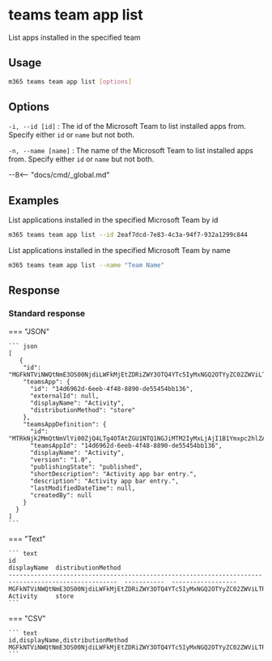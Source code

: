 # teams team app list

List apps installed in the specified team

## Usage

```sh
m365 teams team app list [options]
```

## Options

`-i, --id [id]`
: The id of the Microsoft Team to list installed apps from. Specify either `id` or `name` but not both.

`-n, --name [name]`
: The name of the Microsoft Team to list installed apps from. Specify either `id` or `name` but not both.


--8<-- "docs/cmd/_global.md"

## Examples

List applications installed in the specified Microsoft Team by id

```sh
m365 teams team app list --id 2eaf7dcd-7e83-4c3a-94f7-932a1299c844
```

List applications installed in the specified Microsoft Team by name

```sh
m365 teams team app list --name "Team Name"
```

## Response

### Standard response

=== "JSON"

    ``` json
    [
       {
        "id": "MGFkNTViNWQtNmE3OS00NjdiLWFkMjEtZDRiZWY3OTQ4YTc5IyMxNGQ2OTYyZC02ZWViLTRmNDgtODg5MC1kZTU1NDU0YmIxMzY=",
        "teamsApp": {
          "id": "14d6962d-6eeb-4f48-8890-de55454bb136",
          "externalId": null,
          "displayName": "Activity",
          "distributionMethod": "store"
        },
        "teamsAppDefinition": {
          "id": "MTRkNjk2MmQtNmVlYi00ZjQ4LTg4OTAtZGU1NTQ1NGJiMTM2IyMxLjAjI1B1Ymxpc2hlZA==",
          "teamsAppId": "14d6962d-6eeb-4f48-8890-de55454bb136",
          "displayName": "Activity",
          "version": "1.0",
          "publishingState": "published",
          "shortDescription": "Activity app bar entry.",
          "description": "Activity app bar entry.",
          "lastModifiedDateTime": null,
          "createdBy": null
        }
      }
    ]
    ```

=== "Text"

    ``` text
    id                                                                                                    displayName  distributionMethod
    ----------------------------------------------------------------------------------------------------  -----------  ------------------
    MGFkNTViNWQtNmE3OS00NjdiLWFkMjEtZDRiZWY3OTQ4YTc5IyMxNGQ2OTYyZC02ZWViLTRmNDgtODg5MC1kZTU1NDU0YmIxMzY=  Activity     store
    ```

=== "CSV"

    ``` text
    id,displayName,distributionMethod
    MGFkNTViNWQtNmE3OS00NjdiLWFkMjEtZDRiZWY3OTQ4YTc5IyMxNGQ2OTYyZC02ZWViLTRmNDgtODg5MC1kZTU1NDU0YmIxMzY=,Activity,store
    ```
